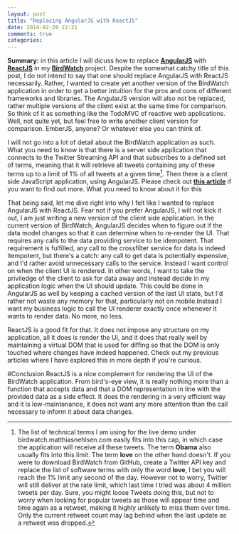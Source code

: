 ```yaml
---
layout: post
title: "Replacing AngularJS with ReactJS"
date: 2014-02-28 22:21
comments: true
categories: 
---
```

**Summary:** in this article I will dicuss how to replace **[AngularJS](http://angularjs.org)** with **[ReactJS](http://facebook.github.io/react/)** in my **[BirdWatch](https://github.com/matthiasn/Birdwatch)** project. Despite the somewhat catchy title of this post, I do not intend to say that one should replace AngularJS with ReactJS necessarily. Rather, I wanted to create yet another version of the BirdWatch application in order to get a better intuition for the pros and cons of different frameworks and libraries. The AngularJS version will also not be replaced, rather multiple versions of the client exist at the same time for comparison. So think of it as something like the TodoMVC of reactive web applications. Well, not quite yet, but feel free to write another client version for comparison. EmberJS, anyone? Or whatever else you can think of.

I will not go into a lot of detail about the BirdWatch application as such. What you need to know is that there is a server side application that connects to the Twitter Streaming API and that subscribes to a defined set of terms, meaning that it will retrieve all tweets containing any of these terms up to a limit of 1% of all tweets at a given time[^1]. Then there is a client side JavaScript application, using AngularJS. Please check out **[this article](http://matthiasnehlsen.com/blog/2013/09/10/birdwatch-explained/)** if you want to find out more. What you need to know about it for this 


That being said, let me dive right into why I felt like I wanted to replace AngularJS with ReactJS. Fear not if you prefer AngularJS, I will not kick it out, I am just writing a new version of the client side application. In the current version of BirdWatch, AngularJS decides when to figure out if the data model changes so that it can determine when to re-render the UI. That requires any calls to the data providing service to be idempotent. That requirement is fulfilled, any call to the crossfilter service for data is indeed itempotent, but there's a catch: any call to get data is potentially expensive, and I'd rather avoid unnecessary calls to the service. Instead I want control on when the client UI is rendered. In other words, I want to take the priviledge of the client to ask for data away and instead decide in my application logic when the UI should update. This could be done in AngularJS as well by keeping a cached version of the last UI state, but I'd rather not waste any memory for that, particularly not on mobile.Instead I want my business logic to call the UI renderer exactly once whenever it wants to render data. No more, no less. 

ReactJS is a good fit for that. It does not impose any structure on my application, all it does is render the UI, and it does that really well by maintaining a virtual DOM that is used for diffing so that the DOM is only touched where changes have indeed happened. Check out my previous articles where I have explored this in more depth if you're curious.


#Conclusion
ReactJS is a nice complement for rendering the UI of the BirdWatch application. From bird's-eye view, it is really nothing more than a function that accepts data and that a DOM representation in line with the provided data as a side effect. It does the rendering in a very efficient way and it is low-maintenance, it does not want any more attention than the call necessary to inform it about data changes.



 [^1]: The list of technical terms I am using for the live demo under birdwatch.matthiasnehlsen.com easily fits into this cap, in which case the application will receive all these tweets. The term **Obama** also usually fits into this limit. The term **love** on the other hand doesn't. If you were to download BirdWatch from GitHub, create a Twitter API key and replace the list of software terms with only the word **love**, I bet you will reach the 1% limit any second of the day. However not to worry, Twitter will still deliver at the rate limit, which last time I tried was about 4 million tweets per day. Sure, you might loose Tweets doing this, but not to worry when looking for popular tweets as those will appear time and time again as a retweet, making it highly unlikely to miss them over time. Only the current retweet count may lag behind when the last update as a retweet was dropped.
